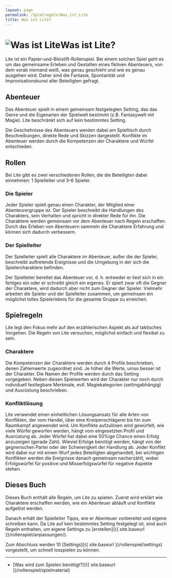 ```yaml
---
layout: page
permalink: /Spielregeln/Was_ist_Lite
title: Was ist Lite?
---
```


<h1><img alt="Was ist Lite" src="{{ site.baseurl }}/assets/pics/wasistlite.png"/>Was ist Lite?</h1>

Lite ist ein Papier-und-Bleistift-Rollenspiel. Bei einem solchen Spiel geht es um das gemeinsame Erleben und Gestalten eines fiktiven Abenteuers, von dem vorab niemand weiß, was genau geschieht und wie es genau ausgehen wird. Daher sind die Fantasie, Spontanität und Improvisationskunst aller Beteiligten gefragt.

## Abenteuer

Das Abenteuer spielt in einem gemeinsam festgelegten Setting, das das Genre und die Eigenarten der Spielwelt bestimmt (z.B. Fantasywelt mit Magie). Lite beschränkt sich auf kein bestimmtes Setting.

Die Geschehnisse des Abenteuers werden dabei am Spieltisch durch Beschreibungen, direkte Rede und Skizzen dargestellt. Konflikte im Abenteuer werden durch die Kompetenzen der Charaktere und Würfel entschieden.

## Rollen

Bei Lite gibt es zwei verschiedenen Rollen, die die Beteiligten dabei einnehmen: 1 Spielleiter und 3&ndash;6 Spieler.

### Die Spieler

Jeder Spieler spielt genau einen Charakter, der Mitglied einer Abenteurergruppe ist. Der Spieler beschreibt die Handlungen des Charakters, sein Verhalten und spricht in direkter Rede für ihn. Die Charaktere werden gemeinsam vor dem Abenteuer nach Regeln erschaffen. Durch das Erleben von Abenteuern sammeln die Charaktere Erfahrung und können sich dadurch verbessern.

### Der Spielleiter

Der Spielleiter spielt alle Charaktere im Abenteuer, außer die der Spieler, beschreibt auftretende Ereignisse und die Umgebung in der sich die Spielercharaktere befinden.

Der Spielleiter bereitet das Abenteuer vor, d. h. entweder er liest sich in ein fertiges ein oder er schreibt gleich ein eigenes. Er spielt zwar oft die Gegner der Charaktere, wird dadurch aber nicht zum Gegner der Spieler. Vielmehr arbeiten die Spieler und der Spielleiter zusammen, um gemeinsam ein möglichst tolles Spielerlebnis für die gesamte Gruppe zu erreichen.

## Spielregeln

Lite legt den Fokus mehr auf den erzählerischen Aspekt als auf taktisches Vorgehen. Die Regeln von Lite versuchen, möglichst einfach und flexibel zu sein.

### Charaktere

Die Kompetenzen der Charaktere werden durch 4 Profile beschrieben, denen Zahlenwerte zugeordnet sind. Je höher die Werte, umso besser ist der Charakter. Die Namen der Profile werden durch das Setting vorgegeben. Neben diesen Spielwerten wird der Charakter nur noch durch individuell festlegbare Merkmale, evtl. Magiekategorien (settingabhängig) und Ausrüstung beschrieben.

### Konfliktlösung

Lite verwendet einen einheitlichen Lösungsansatz für alle Arten von Konflikten, der vom Handel, über eine Kneipenschlägerei bis hin zum Raumkampf angewendet wird. Um Konflikte aufzulösen wird gewürfelt, wie viele Würfel geworfen werden, hängt vom eingesetzten Profil und Ausrüstung ab. Jeder Würfel hat dabei eine 50%ige Chance einen Erfolg anzuzeigen (gerade Zahl). Wieviel Erfolge benötigt werden, hängt von der gegnerischen Partei oder der Schwierigkeit der Handlung ab. Jeder Konflikt wird dabei nur mit einem Wurf jedes Beteiligten abgehandelt, bei wichtigen Konflikten werden die Ereignisse danach gemeinsam nacherzählt, wobei Erfolgswürfel für positive und Misserfolgswürfel für negative Aspekte stehen.

## Dieses Buch

Dieses Buch enthält alle Regeln, um Lite zu spielen. Zuerst wird erklärt wie Charaktere erschaffen werden, wie ein Abenteuer abläuft und Konflikte aufgelöst werden.

Danach erhält der Spielleiter Tipps, wie er Abenteuer vorbereitet und eigene schreiben kann. Da Lite auf kein bestimmtes Setting festgelegt ist, sind auch Regeln enthalten, um eigene Settings zu [erstellen]({{ site.baseurl }}/rollenspiel/anpassungen/).

Zum Abschluss werden 10 [Settings]({{ site.baseurl }}/rollenspiel/settings) vorgestellt, um schnell losspielen zu können.

<hr/>

- [Was wird zum Spielen benötigt?]({{ site.baseurl }}/rollenspiel/spielmaterial)
